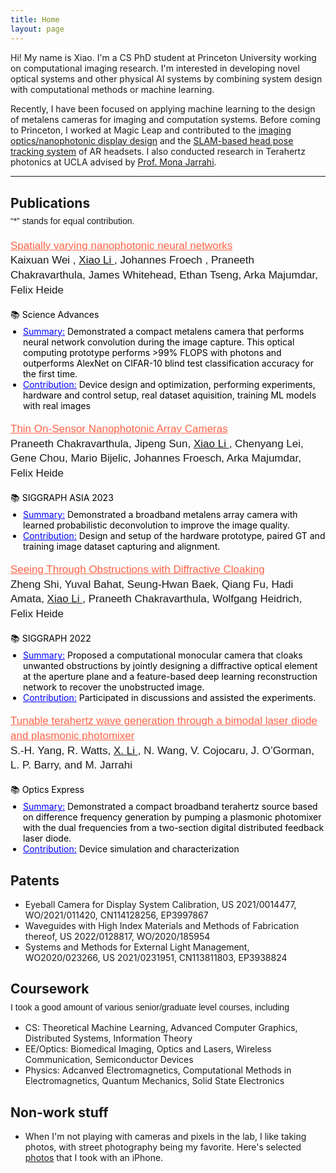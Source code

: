 ```yaml
---
title: Home
layout: page
---
```


<link rel="stylesheet" href="{{ '/assets/css/custom.css' | relative_url }}">
<link rel="stylesheet" href="https://fonts.googleapis.com/css2?family=Lobster&display=swap">

<!-- ![Profile Image]({% if site.external-image %}{{ site.picture }}{% else %}{{ site.url }}/{{ site.picture }}{% endif %}) -->

<p>
Hi! My name is Xiao. I'm a CS PhD student at Princeton University working on computational imaging research. I'm interested in developing novel optical systems and other physical AI systems by combining system design with computational methods or machine learning.  
<p>
Recently, I have been focused on applying machine learning to the design of metalens cameras for imaging and computation systems. Before coming to Princeton, I worked at Magic Leap and contributed to the <a href="https://www.magicleap.com/optics-technology" target="_blank"><u>imaging optics/nanophotonic display design</u></a> and the <a href="https://developer-docs.magicleap.cloud/docs/guides/features/headpose/" target="_blank"><u>SLAM-based head pose tracking system</u></a> of AR headsets. I also conducted research in Terahertz photonics at UCLA advised by 
<a href="https://samueli.ucla.edu/people/mona-jarrahi/" target="_blank"><u>Prof. Mona Jarrahi</u></a>.
</p>

<hr class="grey-bar">
<h2 style="margin-top: 30px;">Publications</h2>
<p style="font-family: 'Helvetica', 'Arial', sans-serif; font-size: 14px; line-height: 1.4;margin-top: -10px;">
“*” stands for equal contribution.
</p>

<p style="font-family: 'Helvetica', 'Arial', sans-serif; font-size: 17px; line-height: 1.4;">
  <a href="https://www.science.org/doi/10.1126/sciadv.adp0391" style="color: #ff6347; text-decoration: underline;">
    Spatially varying nanophotonic neural networks
  </a><br>
<span class="name-list">
  <span class="highlight-name">Kaixuan Wei&nbsp;</span>,
  <span class="highlight-name" style="text-decoration: underline;">Xiao Li&nbsp;</span>,
  <span class="highlight-name">Johannes Froech&nbsp;</span>,
  Praneeth Chakravarthula, 
  James Whitehead, 
  Ethan Tseng, 
  Arka Majumdar, 
  Felix Heide
</span><br>

  <span style="color: #000000; font-size: 14px;">📚 Science Advances</span><br>
  <ul style="color: #000000; font-size: 14px; margin-top: -10px; padding-left: 20px;">
    <li><u style="color: blue;">Summary:</u> Demonstrated a compact metalens camera that performs neural network convolution during the image capture. This optical computing prototype performs >99% FLOPS with photons and outperforms AlexNet on CIFAR-10 blind test classification accuracy for the first time.</li>
    <li><u style="color: blue;">Contribution:</u> Device design and optimization, performing experiments, hardware and control setup, real dataset aquisition, training ML models with real images </li>
  </ul>
</p>

<p style="font-family: 'Helvetica', 'Arial', sans-serif; font-size: 17px; line-height: 1.4;">
  <a href="https://dl.acm.org/doi/10.1145/3618398" style="color: #ff6347; text-decoration: underline;">
    Thin On-Sensor Nanophotonic Array Cameras
  </a><br>

  <span class="name-list">
  Praneeth Chakravarthula, 
  Jipeng Sun, 
  <span style="text-decoration: underline;">Xiao Li&nbsp;</span>,
  Chenyang Lei, Gene Chou, Mario Bijelic, Johannes Froesch, Arka Majumdar, Felix Heide
  </span><br>

  <span style="color: #000000; font-size: 14px;">📚 SIGGRAPH ASIA 2023</span><br>
  <ul style="color: #000000; font-size: 14px; margin-top: -10px; padding-left: 20px;">
    <li><u style="color: blue;">Summary:</u> Demonstrated a broadband metalens array camera with learned probabilistic deconvolution to improve the image quality.</li>
    <li><u style="color: blue;">Contribution:</u> Design and setup of the hardware prototype, paired GT and training image dataset capturing and alignment. </li>
  </ul>
</p>

<p style="font-family: 'Helvetica', 'Arial', sans-serif; font-size: 17px; line-height: 1.4;">
  <a href="https://light.princeton.edu/publication/seeing-through-obstructions/" style="color: #ff6347; text-decoration: underline;">
    Seeing Through Obstructions with Diffractive Cloaking
  </a><br>

  <span class="name-list">
  Zheng Shi, Yuval Bahat, Seung-Hwan Baek, Qiang Fu, Hadi Amata,
  <span style="text-decoration: underline;">Xiao Li&nbsp;</span>,
  Praneeth Chakravarthula, Wolfgang Heidrich, Felix Heide
  </span><br>

  <span style="color: #000000; font-size: 14px;">📚 SIGGRAPH 2022</span><br>
  <ul style="color: #000000; font-size: 14px; margin-top: -10px; padding-left: 20px;">
    <li><u style="color: blue;">Summary:</u> Proposed a computational monocular camera that cloaks unwanted obstructions by jointly designing a diffractive optical element at the aperture plane and a feature-based deep learning reconstruction network to recover the unobstructed image.</li>
    <li><u style="color: blue;">Contribution:</u> Participated in discussions and assisted the experiments.</li>
  </ul>
</p>

<p style="font-family: 'Helvetica', 'Arial', sans-serif; font-size: 17px; line-height: 1.4;">
  <a href="https://opg.optica.org/oe/fulltext.cfm?uri=oe-23-24-31206&id=332775" style="color: #ff6347; text-decoration: underline;">
    Tunable terahertz wave generation through a bimodal laser diode and plasmonic photomixer
  </a><br>
  <span class="name-list">
  S.-H. Yang, R. Watts,
  <span style="text-decoration: underline;">X. Li&nbsp;</span>,
  N. Wang, V. Cojocaru, J. O’Gorman, L. P. Barry, and M. Jarrahi
  </span><br>

  <span style="color: #000000; font-size: 14px">📚 Optics Express </span><br>
  <ul style="color: #000000; font-size: 14px; margin-top: -10px; padding-left: 20px;">
    <li><u style="color: blue;">Summary:</u> Demonstrated a compact broadband terahertz source based on difference frequency generation by pumping a plasmonic photomixer with the dual frequencies from a two-section digital distributed feedback laser diode. </li>
    <li><u style="color: blue;">Contribution:</u> Device simulation and characterization</li>
  </ul>
</p>

<h2>Patents</h2>
<ul class="Patents">
	<li>Eyeball Camera for Display System Calibration, US 2021/0014477, WO/2021/011420, CN114128256, EP3997867</li>
	<li>Waveguides with High Index Materials and Methods of Fabrication thereof, US 2022/0128817, WO/2020/185954 </li>
	<li>Systems and Methods for External Light Management, WO2020/023266, US 2021/0231951, CN113811803, EP3938824</li>
</ul>

<h2>Coursework</h2>
<p style="font-family: 'Helvetica', 'Arial', sans-serif; font-size: 14px; line-height: 1.4;margin-top: -10px;">
I took a good amount of various senior/graduate level courses, including
</p>
<ul class="Patents">
	<li>CS: Theoretical Machine Learning, Advanced Computer Graphics, Distributed Systems, Information Theory</li>
  <li>EE/Optics: Biomedical Imaging, Optics and Lasers, Wireless Communication, Semiconductor Devices</li>
  <li>Physics: Adcanved Electromagnetics, Computational Methods in Electromagnetics, Quantum Mechanics, Solid State Electronics</li>
</ul>

<h2>Non-work stuff</h2>
<ul class="Patents">
	<li>When I'm not playing with cameras and pixels in the lab, I like taking photos, with street photography being my favorite. Here's selected <a href="https://www.instagram.com/xli_photography/" target="_blank">photos</a> that I took with an iPhone.</li>
</ul>

    
